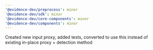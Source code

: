```yaml
---
'@evidence-dev/preprocess': minor
'@evidence-dev/sdk': minor
'@evidence-dev/core-components': minor
'@evidence-dev/components': minor
---
```


Created new input proxy, added tests, converted to use this instead of existing in-place proxy + detection method
